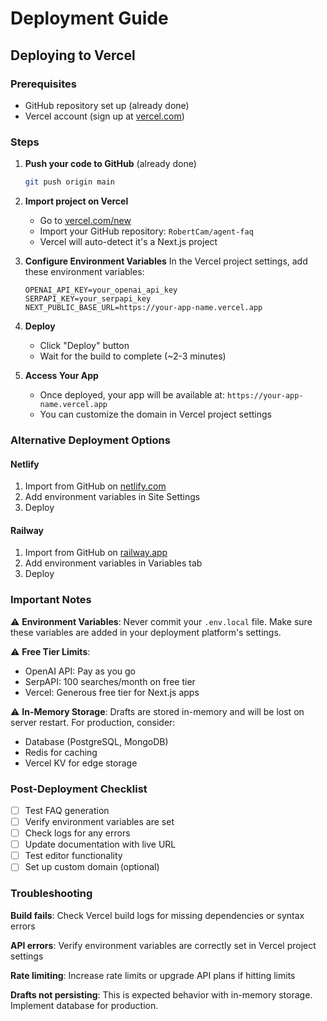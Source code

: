 # Deployment Guide

## Deploying to Vercel

### Prerequisites
- GitHub repository set up (already done)
- Vercel account (sign up at [vercel.com](https://vercel.com))

### Steps

1. **Push your code to GitHub** (already done)
   ```bash
   git push origin main
   ```

2. **Import project on Vercel**
   - Go to [vercel.com/new](https://vercel.com/new)
   - Import your GitHub repository: `RobertCam/agent-faq`
   - Vercel will auto-detect it's a Next.js project

3. **Configure Environment Variables**
   In the Vercel project settings, add these environment variables:
   
   ```
   OPENAI_API_KEY=your_openai_api_key
   SERPAPI_KEY=your_serpapi_key
   NEXT_PUBLIC_BASE_URL=https://your-app-name.vercel.app
   ```

4. **Deploy**
   - Click "Deploy" button
   - Wait for the build to complete (~2-3 minutes)

5. **Access Your App**
   - Once deployed, your app will be available at: `https://your-app-name.vercel.app`
   - You can customize the domain in Vercel project settings

### Alternative Deployment Options

#### Netlify
1. Import from GitHub on [netlify.com](https://netlify.com)
2. Add environment variables in Site Settings
3. Deploy

#### Railway
1. Import from GitHub on [railway.app](https://railway.app)
2. Add environment variables in Variables tab
3. Deploy

### Important Notes

⚠️ **Environment Variables**: Never commit your `.env.local` file. Make sure these variables are added in your deployment platform's settings.

⚠️ **Free Tier Limits**:
- OpenAI API: Pay as you go
- SerpAPI: 100 searches/month on free tier
- Vercel: Generous free tier for Next.js apps

⚠️ **In-Memory Storage**: Drafts are stored in-memory and will be lost on server restart. For production, consider:
- Database (PostgreSQL, MongoDB)
- Redis for caching
- Vercel KV for edge storage

### Post-Deployment Checklist

- [ ] Test FAQ generation
- [ ] Verify environment variables are set
- [ ] Check logs for any errors
- [ ] Update documentation with live URL
- [ ] Test editor functionality
- [ ] Set up custom domain (optional)

### Troubleshooting

**Build fails**: Check Vercel build logs for missing dependencies or syntax errors

**API errors**: Verify environment variables are correctly set in Vercel project settings

**Rate limiting**: Increase rate limits or upgrade API plans if hitting limits

**Drafts not persisting**: This is expected behavior with in-memory storage. Implement database for production.

